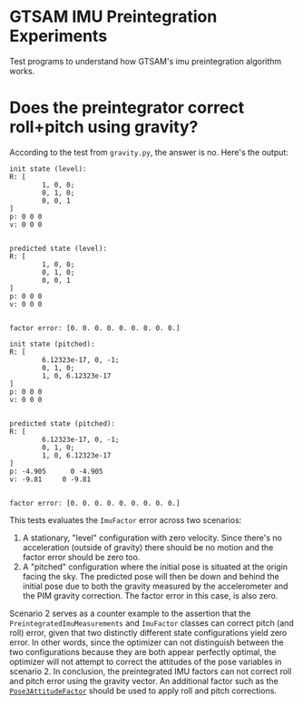 # GTSAM IMU Preintegration Experiments
Test programs to understand how GTSAM's imu preintegration algorithm works.

# Does the preintegrator correct roll+pitch using gravity?
According to the test from `gravity.py`, the answer is no. Here's the output:
```
init state (level):
R: [
        1, 0, 0;
        0, 1, 0;
        0, 0, 1
]
p: 0 0 0
v: 0 0 0


predicted state (level):
R: [
        1, 0, 0;
        0, 1, 0;
        0, 0, 1
]
p: 0 0 0
v: 0 0 0


factor error: [0. 0. 0. 0. 0. 0. 0. 0. 0.]

init state (pitched):
R: [
        6.12323e-17, 0, -1;
        0, 1, 0;
        1, 0, 6.12323e-17
]
p: 0 0 0
v: 0 0 0


predicted state (pitched):
R: [
        6.12323e-17, 0, -1;
        0, 1, 0;
        1, 0, 6.12323e-17
]
p: -4.905      0 -4.905
v: -9.81     0 -9.81


factor error: [0. 0. 0. 0. 0. 0. 0. 0. 0.]
```
This tests evaluates the `ImuFactor` error across two scenarios:
  1. A stationary, "level" configuration with zero velocity. Since there's no acceleration (outside of gravity) there should be no motion and the factor error should be zero too.
  2. A "pitched" configuration where the initial pose is situated at the origin facing the sky. The predicted pose will then be down and behind the initial pose due to both the gravity measured by the accelerometer and the PIM gravity correction. The factor error in this case, is also zero.

Scenario 2 serves as a counter example to the assertion that the `PreintegratedImuMeasurements` and `ImuFactor` classes can correct pitch (and roll) error, given that two distinctly different state configurations yield zero error. In other words, since the optimizer can not distinguish between the two configurations because they are both appear perfectly optimal, the optimizer will not attempt to correct the attitudes of the pose variables in scenario 2. In conclusion, the preintegrated IMU factors can not correct roll and pitch error using the gravity vector. An additional factor such as the [`Pose3AttitudeFactor`](https://github.com/borglab/gtsam/blob/4.1/gtsam/navigation/AttitudeFactor.h#L152) should be used to apply roll and pitch corrections.